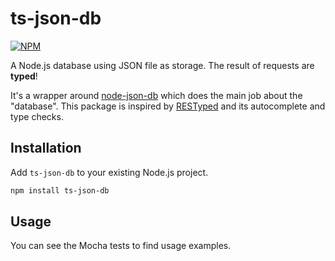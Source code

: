 # ts-json-db

[![NPM](https://nodei.co/npm/ts-json-db.png?downloads=true&stars=true)](https://nodei.co/npm/ts-json-db/)

A Node.js database using JSON file as storage. The result of requests are **typed**!

It's a wrapper around [node-json-db](https://github.com/Belphemur/node-json-db) which does the main job about the "database". This package is inspired by [RESTyped](https://github.com/rawrmaan/restyped) and its autocomplete and type checks.

## Installation
Add `ts-json-db` to your existing Node.js project.
```bash
npm install ts-json-db
```

## Usage
You can see the Mocha tests to find usage examples.